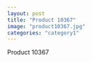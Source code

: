```yaml
---
layout: post
title: "Product 10367"
image: "product10367.jpg"
categories: "category1"
---
```

Product 10367
